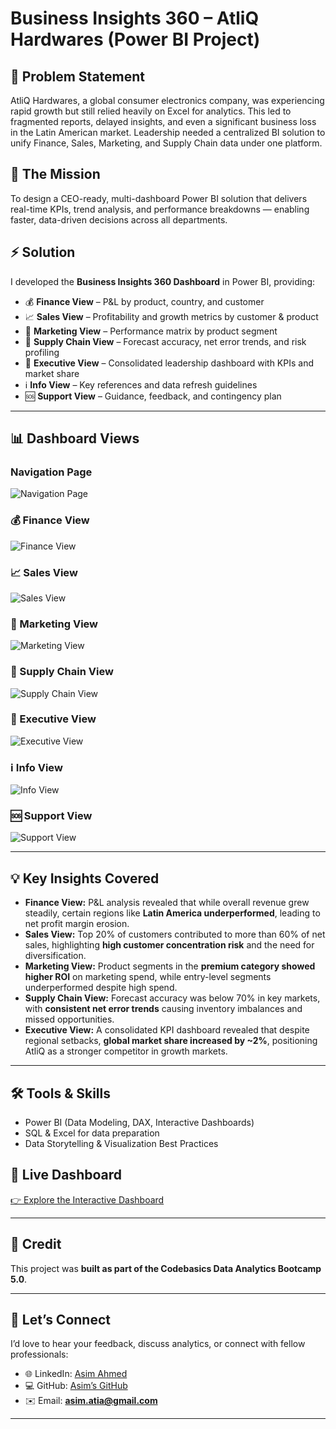 # Business Insights 360 – AtliQ Hardwares (Power BI Project)

## 📌 Problem Statement
AtliQ Hardwares, a global consumer electronics company, was experiencing rapid growth but still relied heavily on Excel for analytics. This led to fragmented reports, delayed insights, and even a significant business loss in the Latin American market. Leadership needed a centralized BI solution to unify Finance, Sales, Marketing, and Supply Chain data under one platform.

## 🎯 The Mission
To design a CEO-ready, multi-dashboard Power BI solution that delivers real-time KPIs, trend analysis, and performance breakdowns — enabling faster, data-driven decisions across all departments.

## ⚡ Solution
I developed the **Business Insights 360 Dashboard** in Power BI, providing:
- 💰 **Finance View** – P&L by product, country, and customer  
- 📈 **Sales View** – Profitability and growth metrics by customer & product  
- 🎯 **Marketing View** – Performance matrix by product segment  
- 🚚 **Supply Chain View** – Forecast accuracy, net error trends, and risk profiling  
- 🧠 **Executive View** – Consolidated leadership dashboard with KPIs and market share  
- ℹ️ **Info View** – Key references and data refresh guidelines  
- 🆘 **Support View** – Guidance, feedback, and contingency plan  

---

## 📊 Dashboard Views

### Navigation Page
![Navigation Page](navigation_page.png)

### 💰 Finance View
![Finance View](finance_view.png)

### 📈 Sales View
![Sales View](sales_view.png)

### 🎯 Marketing View
![Marketing View](marketing_view.png)

### 🚚 Supply Chain View
![Supply Chain View](supply_chain_view.png)

### 🧠 Executive View
![Executive View](executive_view.png)

### ℹ️ Info View
![Info View](info_view.png)

### 🆘 Support View
![Support View](support_view.png)

---

## 💡 Key Insights Covered
- **Finance View:** P&L analysis revealed that while overall revenue grew steadily, certain regions like **Latin America underperformed**, leading to net profit margin erosion.  
- **Sales View:** Top 20% of customers contributed to more than 60% of net sales, highlighting **high customer concentration risk** and the need for diversification.  
- **Marketing View:** Product segments in the **premium category showed higher ROI** on marketing spend, while entry-level segments underperformed despite high spend.  
- **Supply Chain View:** Forecast accuracy was below 70% in key markets, with **consistent net error trends** causing inventory imbalances and missed opportunities.  
- **Executive View:** A consolidated KPI dashboard revealed that despite regional setbacks, **global market share increased by ~2%**, positioning AtliQ as a stronger competitor in growth markets.  

---

## 🛠 Tools & Skills
- Power BI (Data Modeling, DAX, Interactive Dashboards)  
- SQL & Excel for data preparation  
- Data Storytelling & Visualization Best Practices  

## 🔗 Live Dashboard
[👉 Explore the Interactive Dashboard](https://app.powerbi.com/links/IZI14XrE7L?ctid=c6e549b3-5f45-4032-aae9-d4244dc5b2c4&pbi_source=linkShare&bookmarkGuid=319b9e06-0cbf-4fc5-a9fa-e906530eede6)

---

## 🙌 Credit
This project was **built as part of the Codebasics Data Analytics Bootcamp 5.0**.  

---

## 🤝 Let’s Connect
I’d love to hear your feedback, discuss analytics, or connect with fellow professionals:  

- 🌐 LinkedIn: [Asim Ahmed](YOUR_LINKEDIN_PROFILE)  
- 💻 GitHub: [Asim’s GitHub](YOUR_GITHUB_PROFILE)  
- ✉️ Email: **asim.atia@gmail.com**  

---
